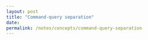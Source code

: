 ```yaml
---
layout: post
title: "Command-query separation"
date: 
permalink: /notes/concepts/command-query-separation
---
```


